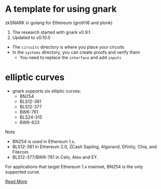 # A template for using gnark

zkSNARK in golang for Ethereum (groth16 and plonk)

1. The research started with gnark v0.9.1
2. Updated to v0.10.0

- The `circuits` directory is where you place your circuits
- In the `systems` directory, you can create proofs and verify them
  - You need to replace the `interface` and add `inputs`

# elliptic curves

- gnark supports six elliptic curves:
  - BN254
  - BLS12-381
  - BLS12-377
  - BW6-761
  - BLS24-315
  - BW6-633

> [!NOTE]
>
> - BN254 is used in Ethereum 1.x.
> - BLS12-381 in Ethereum 2.0, ZCash Sapling, Algorand, Dfinity, Chia, and Filecoin.
> - BLS12-377/BW6-761 in Celo, Aleo and EY.
>
> For applications that target Ethereum 1.x mainnet, BN254 is the only supported curve.
>
> [Read More](https://docs.gnark.consensys.io/Concepts/schemes_curves)

